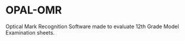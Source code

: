 # OPAL-OMR


Optical Mark Recognition Software made to evaluate 12th Grade Model Examination sheets.
